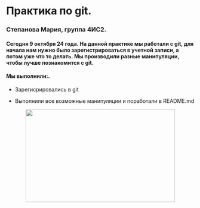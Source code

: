 # Практика по git.
### Степанова Мария, группа 4ИС2.
#### Сегодня 9 октября 24 года. На данной практике мы работали с git, для начала нам нужно было зарегистрироваться в учетной записи, а потом уже что то делать. Мы производили разные манипуляции, чтобы лучше познакомится с git.
####  Мы выполнили:.
- Зарегисрировались в git
* Выполнили все возможные манипуляции и поработали в README.md

<p align="center">
  <img width="400" height="250" src="data:image/jpeg;base64">
</p>
